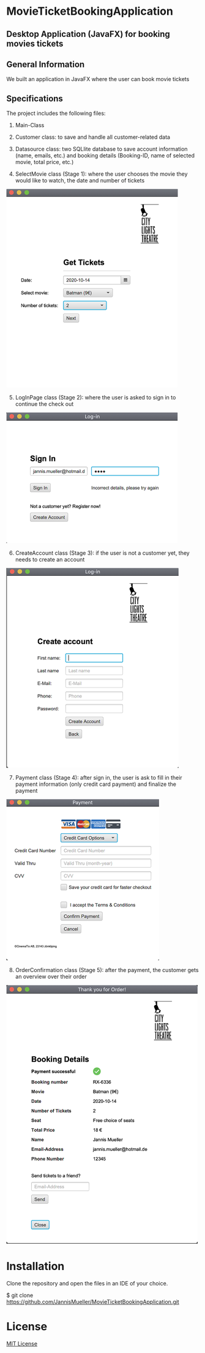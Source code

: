 # MovieTicketBookingApplication

##  Desktop Application (JavaFX) for booking movies tickets

## General Information
We built an application in JavaFX where the user can book movie tickets


## Specifications
The project includes the following files:

1. Main-Class

2. Customer class: to save and handle all customer-related data

3. Datasource class: two SQLlite database to save account information (name, emails, etc.) and booking details (Booking-ID, name of selected movie, total price, etc.)

4. SelectMovie class (Stage 1): where the user chooses the movie they would like to watch, the date and number of tickets

 ![alt text](https://github.com/JannisMueller/MovieTicketBookingApplication/blob/master/Stage%201.png)

5. LogInPage class (Stage 2): where the user is asked to sign in to continue the check out

![alt text](https://github.com/JannisMueller/MovieTicketBookingApplication/blob/master/Stage%202.png)

6. CreateAccount class (Stage 3): if the user is not a customer yet, they needs to create an account 

![alt text](https://github.com/JannisMueller/MovieTicketBookingApplication/blob/master/Stage%203.png)

7. Payment class (Stage 4): after sign in, the user is ask to fill in their payment information (only credit card payment) and finalize the payment

![alt text](https://github.com/JannisMueller/MovieTicketBookingApplication/blob/master/Stage%204.png)

8. OrderConfirmation class (Stage 5): after the payment, the customer gets an overview over their order

![alt text](https://github.com/JannisMueller/MovieTicketBookingApplication/blob/master/Stage%205.png)



# Installation
Clone the repository and open the files in an IDE of your choice.  

$ git clone https://github.com/JannisMueller/MovieTicketBookingApplication.git

# License 

[MIT License](https://opensource.org/licenses/MIT)

